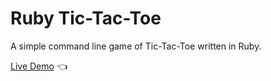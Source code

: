 # Ruby Tic-Tac-Toe

A simple command line game of Tic-Tac-Toe written in Ruby.

[Live Demo](https://replit.com/@kristinasparrow/ruby-tictactoe) :point_left:
